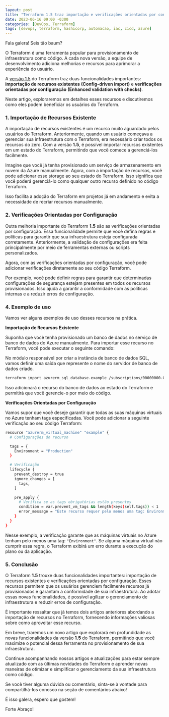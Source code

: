 ```yaml
---
layout: post
title: "Terraform 1.5 traz importação e verificações orientadas por configuração"
date: 2023-06-16 09:00 -0300
categories: [DevOps, Terraform]
tags: [devops, terraform, hashicorp, automacao, iac, cicd, azure]
---
```


Fala galera! Seis tão baum?

O Terraform é uma ferramenta popular para provisionamento de infraestrutura como código. A cada nova versão, a equipe de desenvolvimento adiciona melhorias e recursos para aprimorar a experiência do usuário. 

A <a href="https://www.hashicorp.com/blog/terraform-1-5-brings-config-driven-import-and-checks" target="_blank"> versão 1.5</a> do Terraform traz duas funcionalidades importantes: **importação de recursos existentes** **(Config-driven import)** e **verificações orientadas por configuração** **(Enhanced validation with checks)**. 

Neste artigo, exploraremos em detalhes esses recursos e discutiremos como eles podem beneficiar os usuários do Terraform.

### **1. Importação de Recursos Existente**

A importação de recursos existentes é um recurso muito aguardado pelos usuários do Terraform. Anteriormente, quando um usuário começava a gerenciar sua infraestrutura com o Terraform, era necessário criar todos os recursos do zero. Com a versão **1.5**, é possível importar recursos existentes em um estado do Terraform, permitindo que você comece a gerenciá-los facilmente.

Imagine que você já tenha provisionado um serviço de armazenamento em nuvem da Azure manualmente. Agora, com a importação de recursos, você pode adicionar esse storage ao seu estado do Terraform. Isso significa que você poderá gerenciá-lo como qualquer outro recurso definido no código Terraform. 

Isso facilita a adoção do Terraform em projetos já em andamento e evita a necessidade de recriar recursos manualmente.

### **2. Verificações Orientadas por Configuração**

Outra melhoria importante do Terraform **1.5** são as verificações orientadas por configuração. Essa funcionalidade permite que você defina regras e políticas para garantir que sua infraestrutura esteja configurada corretamente. Anteriormente, a validação de configurações era feita principalmente por meio de ferramentas externas ou scripts personalizados.

Agora, com as verificações orientadas por configuração, você pode adicionar verificações diretamente ao seu código Terraform. 

Por exemplo, você pode definir regras para garantir que determinadas configurações de segurança estejam presentes em todos os recursos provisionados. Isso ajuda a garantir a conformidade com as políticas internas e a reduzir erros de configuração.

### **4. Exemplo de uso**

Vamos ver alguns exemplos de uso desses recursos na prática.

**Importação de Recursos Existente**

Suponha que você tenha provisionado um banco de dados no serviço de banco de dados do Azure manualmente. Para importar esse recurso no Terraform, você pode executar o seguinte comando:

No módulo responsável por criar a instância de banco de dados SQL, vamos definir uma saída que represente o nome do servidor de banco de dados criado. 

````bash
terraform import azurerm_sql_database.example /subscriptions/00000000-0000-0000-0000-000000000000/resourceGroups/mygroup/providers/Microsoft.Sql/servers/myserver/databases/mydatabase
````

Isso adicionará o recurso do banco de dados ao estado do Terraform e permitirá que você gerencie-o por meio do código.

**Verificações Orientadas por Configuração**

Vamos supor que você deseje garantir que todas as suas máquinas virtuais no Azure tenham tags especificadas. Você pode adicionar a seguinte verificação ao seu código Terraform:

````bash
resource "azurerm_virtual_machine" "example" {
  # Configurações do recurso

  tags = {
    Environment = "Production"
  }

  # Verificação
  lifecycle {
    prevent_destroy = true
    ignore_changes = [
      tags,
    ]

    pre_apply {
      # Verifica se as tags obrigatórias estão presentes
      condition = var.prevent_vm_tags && length(keys(self.tags)) < 1
      error_message = "Este recurso requer pelo menos uma tag: Environment."
    }
  }
}
````

Nesse exemplo, a verificação garante que as máquinas virtuais no Azure tenham pelo menos uma tag: `"Environment"`. Se alguma máquina virtual não cumprir essa regra, o Terraform exibirá um erro durante a execução do plano ou da aplicação.

### **5. Conclusão**

O Terraform **1.5** trouxe duas funcionalidades importantes: importação de recursos existentes e verificações orientadas por configuração. Esses recursos permitem que os usuários gerenciem facilmente recursos já provisionados e garantam a conformidade de sua infraestrutura. Ao adotar essas novas funcionalidades, é possível agilizar o gerenciamento de infraestrutura e reduzir erros de configuração.

É importante ressaltar que já temos dois artigos anteriores abordando a importação de recursos no Terraform, fornecendo informações valiosas sobre como aproveitar esse recurso. 

Em breve, traremos um novo artigo que explorará em profundidade as novas funcionalidades da versão **1.5** do Terraform, permitindo que você maximize o potencial dessa ferramenta no provisionamento de sua infraestrutura.

Continue acompanhando nossos artigos e atualizações para estar sempre atualizado com as últimas novidades do Terraform e aprender novas maneiras de otimizar e simplificar o gerenciamento da sua infraestrutura como código.

Se você tiver alguma dúvida ou comentário, sinta-se à vontade para compartilhá-los conosco na seção de comentários abaixo!

É isso galera, espero que gostem!

Forte Abraço!
